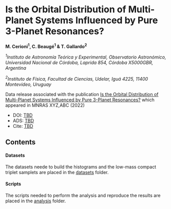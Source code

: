 # Is the Orbital Distribution of Multi-Planet Systems Influenced by Pure 3-Planet Resonances?

**M. Cerioni<sup>1</sup>, C. Beaugé<sup>1</sup> & T. Gallardo<sup>2</sup>**

*<sup>1</sup>Instituto de Astronomía Teórica y Experimental, Observatorio Astronómico, Universidad Nacional de Córdoba, Laprida 854, Córdoba X5000GBR, Argentina*

*<sup>2</sup>Instituto de Física, Facultad de Ciencias, Udelar, Iguá 4225, 11400 Montevideo, Uruguay*



Data release associated with the publication [Is the Orbital Distribution of Multi-Planet Systems Influenced by Pure 3-Planet Resonances?](LinkDelPaperEnArxiv.com) which appeared in MNRAS XYZ,ABC (2022)

- DOI: [TBD](google.com)
- ADS: [TBD](google.com)
- Cite: [TBD](google.com)

## Contents

#### Datasets

The datasets neede to build the histograms and the low-mass compact triplet samplets are placed in the [datasets](datasets) folder.

####  Scripts

The scripts needed to perform the analysis and reproduce the results are placed in the [analysis](analysis) folder.
